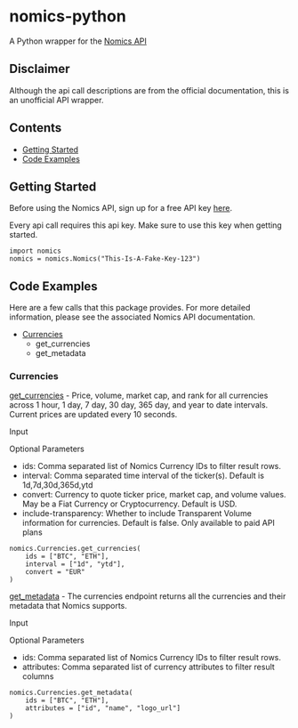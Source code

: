 # nomics-python
A Python wrapper for the [Nomics API](http://docs.nomics.com/)

## Disclaimer
Although the api call descriptions are from the official documentation, this is an unofficial API wrapper. 

## Contents
* [Getting Started](#getting-started)
* [Code Examples](#code-examples)

## Getting Started
Before using the Nomics API, sign up for a free API key [here](https://p.nomics.com/cryptocurrency-bitcoin-api).

Every api call requires this api key. Make sure to use this key when getting started. 
```
import nomics
nomics = nomics.Nomics("This-Is-A-Fake-Key-123")
```

## Code Examples
Here are a few calls that this package provides. For more detailed information, please see the associated Nomics API documentation. 
* [Currencies](#currencies)
    * get_currencies
    * get_metadata

### Currencies
[get_currencies](https://docs.nomics.com/#operation/getCurrenciesTicker) - Price, volume, market cap, and rank for all currencies across 1 hour, 1 day, 7 day, 30 day, 365 day, and year to date intervals. Current prices are updated every 10 seconds.

Input

Optional Parameters
* ids:  Comma separated list of Nomics Currency IDs to filter result rows.
* interval: Comma separated time interval of the ticker(s). Default is 1d,7d,30d,365d,ytd
* convert: Currency to quote ticker price, market cap, and volume values. May be a Fiat Currency or Cryptocurrency. Default is USD. 
* include-transparency: Whether to include Transparent Volume information for currencies. Default is false. Only available to paid API plans

```
nomics.Currencies.get_currencies(
    ids = ["BTC", "ETH"],
    interval = ["1d", "ytd"],
    convert = "EUR"
)
```

[get_metadata](https://docs.nomics.com/#operation/getCurrencies) - The currencies endpoint returns all the currencies and their metadata that Nomics supports.

Input

Optional Parameters
* ids:  Comma separated list of Nomics Currency IDs to filter result rows.
* attributes: Comma separated list of currency attributes to filter result columns

```
nomics.Currencies.get_metadata(
    ids = ["BTC", "ETH"],
    attributes = ["id", "name", "logo_url"]
)
```